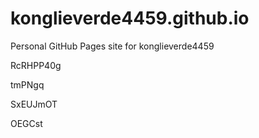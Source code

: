 # konglieverde4459.github.io
Personal GitHub Pages site for konglieverde4459
























































RcRHPP40g




tmPNgq


SxEUJmOT

OEGCst
